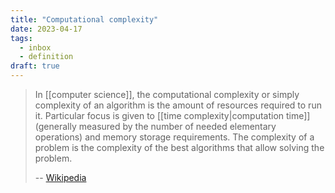 ```yaml
---
title: "Computational complexity"
date: 2023-04-17
tags:
  - inbox
  - definition
draft: true
---
```


> In [[computer science]], the computational complexity or simply
> complexity of an algorithm is the amount of resources required to run it.
> Particular focus is given to
> [[time complexity|computation time]](generally measured by the
> number of needed elementary operations) and memory storage requirements. The
> complexity of a problem is the complexity of the best algorithms that allow
> solving the problem.
>
> -- [Wikipedia](https://en.wikipedia.org/wiki/Computational_complexity)
